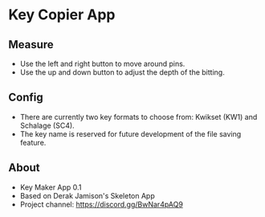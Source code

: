 # Key Copier App

## Measure
- Use the left and right button to move around pins. 
- Use the up and down button to adjust the depth of the bitting. 
## Config
- There are currently two key formats to choose from: Kwikset (KW1) and Schalage (SC4). 
- The key name is reserved for future development of the file saving feature.
## About
- Key Maker App 0.1
- Based on Derak Jamison's Skeleton App
- Project channel: https://discord.gg/BwNar4pAQ9



